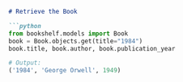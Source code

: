 ```markdown
# Retrieve the Book

```python
from bookshelf.models import Book
book = Book.objects.get(title="1984")
book.title, book.author, book.publication_year

# Output:
('1984', 'George Orwell', 1949)